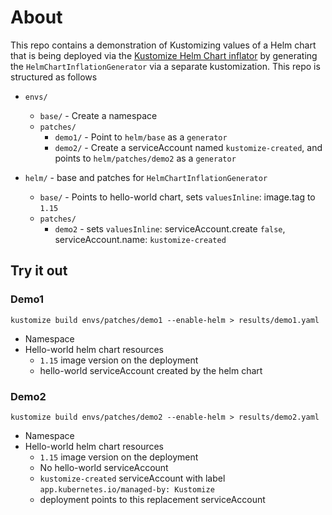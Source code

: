 # About
This repo contains a demonstration of Kustomizing values of a Helm chart that is being deployed via the [Kustomize Helm Chart inflator](https://github.com/kubernetes-sigs/kustomize/blob/master/examples/chart.md) by generating the `HelmChartInflationGenerator` via a separate kustomization. This repo is structured as follows

- `envs/`
  - `base/` - Create a namespace
  - `patches/`
    - `demo1/` - Point to `helm/base` as a `generator`
    - `demo2/` - Create a serviceAccount named `kustomize-created`, and points to `helm/patches/demo2` as a `generator`


- `helm/` - base and patches for `HelmChartInflationGenerator`
  - `base/` - Points to hello-world chart, sets `valuesInline`: image.tag to `1.15`
  - `patches/`
    - `demo2` - sets `valuesInline`: serviceAccount.create `false`, serviceAccount.name: `kustomize-created`

## Try it out
### Demo1  
`kustomize build envs/patches/demo1 --enable-helm > results/demo1.yaml`

- Namespace
- Hello-world helm chart resources
  - `1.15` image version on the deployment
  - hello-world serviceAccount created by the helm chart

### Demo2  
`kustomize build envs/patches/demo2 --enable-helm > results/demo2.yaml`

- Namespace
- Hello-world helm chart resources
  - `1.15` image version on the deployment
  - No hello-world serviceAccount
  - `kustomize-created` serviceAccount with label `app.kubernetes.io/managed-by: Kustomize`
  - deployment points to this replacement serviceAccount
